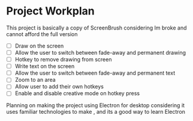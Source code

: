 # Project Workplan

This project is basically a copy of ScreenBrush considering Im broke and cannot afford the full version

 - [ ] Draw on the screen 
 - [ ] Allow the user to switch between fade-away and permanent drawing
 - [ ] Hotkey to remove drawing from screen
 - [ ] Write text on the screen 
 - [ ] Allow the user to switch between fade-away and permanent text
 - [ ] Zoom to an area
 - [ ] Allow user to add their own hotkeys
 - [ ] Enable and disable creative mode on hotkey press

Planning on making the project using Electron for desktop considering it uses familiar technologies to make , and its a good way to learn Electron
